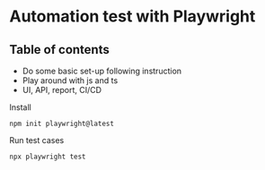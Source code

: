 # Automation test with Playwright

## Table of contents

- Do some basic set-up following instruction
- Play around with js and ts
- UI, API, report, CI/CD

Install

```
npm init playwright@latest
```

Run test cases

```
npx playwright test
```
